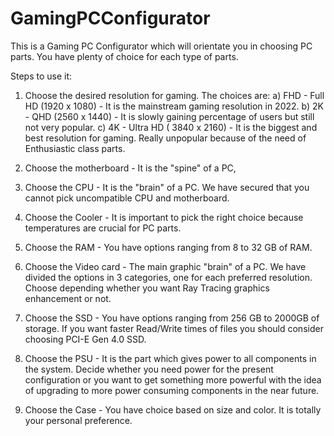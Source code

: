 # GamingPCConfigurator
This is a Gaming PC Configurator which will orientate you in choosing PC parts. You have plenty of choice for each type of parts.

Steps to use it:
1. Choose the desired resolution for gaming. The choices are:
a) FHD - Full HD (1920 x 1080) - It is the mainstream gaming resolution in 2022.
b) 2K - QHD (2560 x 1440)  - It is slowly gaining percentage of users but still not very popular.
c) 4K - Ultra HD ( 3840 x 2160) - It is the biggest and best resolution for gaming. Really unpopular because of the need of Enthusiastic class parts.

2. Choose the motherboard - It is the "spine" of a PC,
3. Choose the CPU - It is the "brain" of a PC. We have secured that you cannot pick uncompatible CPU and motherboard.
4. Choose the Cooler - It is important to pick the right choice because temperatures are crucial for PC parts.
5. Choose the RAM - You have options ranging from 8 to 32 GB of RAM.
6. Choose the Video card - The main graphic "brain" of a PC. We have divided the options in 3 categories, one for each preferred resolution. Choose depending whether you want Ray Tracing graphics enhancement or not.
7. Choose the SSD - You have options ranging from 256 GB to 2000GB of storage. If you want faster Read/Write times of files you should consider choosing PCI-E Gen 4.0 SSD.
8. Choose the PSU - It is the part which gives power to all components in the system. Decide whether you need power for the present configuration or you want to get something more powerful with the idea of upgrading to more power consuming components in the near future.
9. Choose the Case - You have choice based on size and color. It is totally your personal preference.
